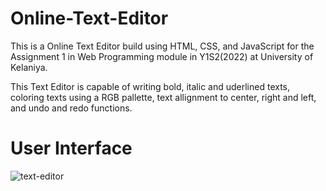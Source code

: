 # Online-Text-Editor

This is a Online Text Editor build using HTML, CSS, and JavaScript for the Assignment 1 in Web Programming module in Y1S2(2022) at University of Kelaniya.

This Text Editor is capable of writing bold, italic and uderlined texts, coloring texts using a RGB pallette, text allignment to center, right and left, and undo and redo functions. 

# User Interface

![text-editor](https://user-images.githubusercontent.com/67953132/212317996-e84a6803-670f-41dd-a93d-745d01425814.png)
